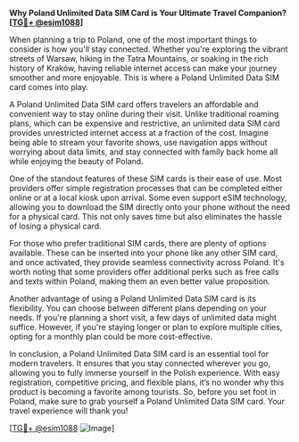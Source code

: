 **Why Poland Unlimited Data SIM Card is Your Ultimate Travel Companion? [[TG💪+ @esim1088](https://t.me/s/esim1088)]**

When planning a trip to Poland, one of the most important things to consider is how you'll stay connected. Whether you're exploring the vibrant streets of Warsaw, hiking in the Tatra Mountains, or soaking in the rich history of Kraków, having reliable internet access can make your journey smoother and more enjoyable. This is where a Poland Unlimited Data SIM card comes into play.

A Poland Unlimited Data SIM card offers travelers an affordable and convenient way to stay online during their visit. Unlike traditional roaming plans, which can be expensive and restrictive, an unlimited data SIM card provides unrestricted internet access at a fraction of the cost. Imagine being able to stream your favorite shows, use navigation apps without worrying about data limits, and stay connected with family back home all while enjoying the beauty of Poland.

One of the standout features of these SIM cards is their ease of use. Most providers offer simple registration processes that can be completed either online or at a local kiosk upon arrival. Some even support eSIM technology, allowing you to download the SIM directly onto your phone without the need for a physical card. This not only saves time but also eliminates the hassle of losing a physical card.

For those who prefer traditional SIM cards, there are plenty of options available. These can be inserted into your phone like any other SIM card, and once activated, they provide seamless connectivity across Poland. It's worth noting that some providers offer additional perks such as free calls and texts within Poland, making them an even better value proposition.

Another advantage of using a Poland Unlimited Data SIM card is its flexibility. You can choose between different plans depending on your needs. If you're planning a short visit, a few days of unlimited data might suffice. However, if you're staying longer or plan to explore multiple cities, opting for a monthly plan could be more cost-effective.

In conclusion, a Poland Unlimited Data SIM card is an essential tool for modern travelers. It ensures that you stay connected wherever you go, allowing you to fully immerse yourself in the Polish experience. With easy registration, competitive pricing, and flexible plans, it’s no wonder why this product is becoming a favorite among tourists. So, before you set foot in Poland, make sure to grab yourself a Poland Unlimited Data SIM card. Your travel experience will thank you!

[[TG💪+ @esim1088](https://t.me/s/esim1088) ![Image](https://i.postimg.cc/Y0z9fWf4/image.png)]
